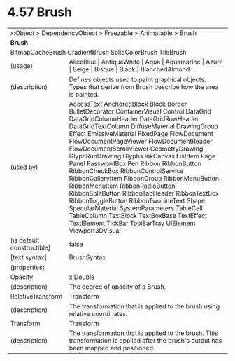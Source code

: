 <html dir="LTR" xmlns:mshelp="http://msdn.microsoft.com/mshelp" xmlns:ddue="http://ddue.schemas.microsoft.com/authoring/2003/5" xmlns:xlink="http://www.w3.org/1999/xlink" xmlns:tool="http://www.microsoft.com/tooltip">

<body>
 <input type="hidden" id="userDataCache" class="userDataStyle">
 <input type="hidden" id="hiddenScrollOffset">
 <img id="dropDownImage" style="display:none; height:0; width:0;" src="../local/drpdown.gif">
 <img id="dropDownHoverImage" style="display:none; height:0; width:0;" src="../local/drpdown_orange.gif">
 <img id="collapseImage" style="display:none; height:0; width:0;" src="../local/collapse.gif">
 <img id="expandImage" style="display:none; height:0; width:0;" src="../local/exp.gif">
 <img id="collapseAllImage" style="display:none; height:0; width:0;" src="../local/collall.gif">
 <img id="expandAllImage" style="display:none; height:0; width:0;" src="../local/expall.gif">
 <img id="copyImage" style="display:none; height:0; width:0;" src="../local/copycode.gif">
 <img id="copyHoverImage" style="display:none; height:0; width:0;" src="../local/copycodeHighlight.gif">
 <div id="header"><h1 class="heading">4.57 Brush</h1></div>

 <div id="mainSection">
 <div id="mainBody">
 <div id="allHistory" class="saveHistory" onsave="saveAll()" onload="loadAll()"></div>
 <p xmlns:wsd="http://wsdev.schemas.microsoft.com/authoring/2008/2" xmlns:msxsl="urn:schemas-microsoft-com:xslt" xmlns:script="urn:script" xmlns:build="urn:build">
 </p>
 <div id="sectionSection0" class="section" name="collapseableSection">
 <content xmlns="http://ddue.schemas.microsoft.com/authoring/2003/5" xmlns:wsd="http://wsdev.schemas.microsoft.com/authoring/2008/2" xmlns:msxsl="urn:schemas-microsoft-com:xslt" xmlns:script="urn:script" xmlns:build="urn:build">
 </content>
 </div>
 <div id="sectionSection1" class="section" name="collapseableSection">
 <content xmlns="http://ddue.schemas.microsoft.com/authoring/2003/5" xmlns:wsd="http://wsdev.schemas.microsoft.com/authoring/2008/2" xmlns:msxsl="urn:schemas-microsoft-com:xslt" xmlns:script="urn:script" xmlns:build="urn:build">
 <table class="ProtocolAuthoredTable" xmlns="">
 <tr><td colspan="2">
<mshelp:link keywords="86913f34-aa06-4c94-9f09-83936a822fd8" tabindex="0">x:Object</mshelp:link> &gt; <mshelp:link keywords="22a604a1-b593-4464-91e4-488285506428" tabindex="0">DependencyObject</mshelp:link> &gt; <mshelp:link keywords="6724267f-782a-4509-a6e9-19f1e3acf436" tabindex="0">Freezable</mshelp:link> &gt; <mshelp:link keywords="4e196363-585f-4026-aad1-79907d6b01af" tabindex="0">Animatable</mshelp:link> &gt; <mshelp:link keywords="ac82382e-77f7-491e-a223-c4613b694daa" tabindex="0">Brush</mshelp:link> </td>
 </tr>
 <tr><td colspan="2">
 <b>
Brush </b>
 </td>
 </tr>
 <tr><td colspan="2">
<mshelp:link keywords="165a7296-d5c8-4447-b1da-1e55015e583e" tabindex="0">BitmapCacheBrush</mshelp:link> <mshelp:link keywords="c094a447-9233-4c55-933e-5c21fc2de271" tabindex="0">GradientBrush</mshelp:link> <mshelp:link keywords="5c6b106e-da73-45a3-95ad-9b148570faec" tabindex="0">SolidColorBrush</mshelp:link> <mshelp:link keywords="4b73d111-3aba-4181-8490-095864dfc3f5" tabindex="0">TileBrush</mshelp:link> </td>
 </tr>
 <tr><td><div class="indent0">(usage)</div></td>
 <td><mshelp:link keywords="76466f0c-5a36-4823-8bdc-ab824bff4139" tabindex="0">AliceBlue</mshelp:link> | <mshelp:link keywords="76466f0c-5a36-4823-8bdc-ab824bff4139" tabindex="0">AntiqueWhite</mshelp:link> | <mshelp:link keywords="76466f0c-5a36-4823-8bdc-ab824bff4139" tabindex="0">Aqua</mshelp:link> | <mshelp:link keywords="76466f0c-5a36-4823-8bdc-ab824bff4139" tabindex="0">Aquamarine</mshelp:link> | <mshelp:link keywords="76466f0c-5a36-4823-8bdc-ab824bff4139" tabindex="0">Azure</mshelp:link> | <mshelp:link keywords="76466f0c-5a36-4823-8bdc-ab824bff4139" tabindex="0">Beige</mshelp:link> | <mshelp:link keywords="76466f0c-5a36-4823-8bdc-ab824bff4139" tabindex="0">Bisque</mshelp:link> | <mshelp:link keywords="76466f0c-5a36-4823-8bdc-ab824bff4139" tabindex="0">Black</mshelp:link> | <mshelp:link keywords="76466f0c-5a36-4823-8bdc-ab824bff4139" tabindex="0">BlanchedAlmond</mshelp:link> ... </td>
 </tr>
 <tr><td><div class="indent0">(description)</div></td>
 <td>Defines objects used to paint graphical objects. Types that derive from Brush describe how the area is painted. </td>
 </tr>
 <tr><td><div class="indent0">(used by)</div></td>
 <td><mshelp:link keywords="88714287-9e7e-4261-bde0-d394fc9f77c7" tabindex="0">AccessText</mshelp:link> <mshelp:link keywords="b30c5b9d-8296-4ccb-ae0f-50a28812d3d5" tabindex="0">AnchoredBlock</mshelp:link> <mshelp:link keywords="719a31e7-6a57-4483-9d22-bf2c3e83ae2e" tabindex="0">Block</mshelp:link> <mshelp:link keywords="c1628dcc-9cfb-4fa5-8391-73a561cdffb6" tabindex="0">Border</mshelp:link> <mshelp:link keywords="3e9230ce-e227-4a7a-9136-45ad83878d06" tabindex="0">BulletDecorator</mshelp:link> <mshelp:link keywords="5a6d32e8-0d90-46d7-ba0b-671b74360556" tabindex="0">ContainerVisual</mshelp:link> <mshelp:link keywords="f9528c9b-edc4-4e4e-8947-e16edb07c1d6" tabindex="0">Control</mshelp:link> <mshelp:link keywords="d934b5d4-03ec-45ad-a0e3-d248f8441050" tabindex="0">DataGrid</mshelp:link> <mshelp:link keywords="42ad8496-e67f-4d7f-ac59-0d8ac723ef8e" tabindex="0">DataGridColumnHeader</mshelp:link> <mshelp:link keywords="caa02957-d5fc-4de7-93a6-e287539e4974" tabindex="0">DataGridRowHeader</mshelp:link> <mshelp:link keywords="727e8b5f-8a21-468b-befc-01115a51a056" tabindex="0">DataGridTextColumn</mshelp:link> <mshelp:link keywords="854818f7-887b-43ba-bb35-ba9e88c1cd6b" tabindex="0">DiffuseMaterial</mshelp:link> <mshelp:link keywords="f2cdce1b-6cae-40b5-af18-24abdba4f80b" tabindex="0">DrawingGroup</mshelp:link> <mshelp:link keywords="26e2ecde-7854-4aaa-98bc-d64c6ce5adcf" tabindex="0">Effect</mshelp:link> <mshelp:link keywords="e668fa4b-ece6-4048-82d5-3b4665c30539" tabindex="0">EmissiveMaterial</mshelp:link> <mshelp:link keywords="ff466c5b-1bf2-4d02-a678-33094d2c7014" tabindex="0">FixedPage</mshelp:link> <mshelp:link keywords="4aed2f34-002d-4429-9dbe-ee63f7d3a027" tabindex="0">FlowDocument</mshelp:link> <mshelp:link keywords="2dc5d0b1-bd63-4bae-9751-5ddf4649db65" tabindex="0">FlowDocumentPageViewer</mshelp:link> <mshelp:link keywords="8f40936a-39c9-4e18-9619-157e18f7fdb9" tabindex="0">FlowDocumentReader</mshelp:link> <mshelp:link keywords="b07252e1-dacf-41d7-ab0c-ed621cf506e3" tabindex="0">FlowDocumentScrollViewer</mshelp:link> <mshelp:link keywords="09d3472f-7b84-4cee-b0a4-961579fbdf94" tabindex="0">GeometryDrawing</mshelp:link> <mshelp:link keywords="c52be3be-abce-45f6-8959-87941b09d183" tabindex="0">GlyphRunDrawing</mshelp:link> <mshelp:link keywords="f9fb3eb5-60e5-4a03-b3b3-b0dc73e79ccd" tabindex="0">Glyphs</mshelp:link> <mshelp:link keywords="4f951923-62e1-45b8-9ca6-eaf9f7908eea" tabindex="0">InkCanvas</mshelp:link> <mshelp:link keywords="6a5e8b85-c5b2-489f-9b9d-5d0f2b51d942" tabindex="0">ListItem</mshelp:link> <mshelp:link keywords="c50a417f-dab0-443d-a34f-830b20b951ce" tabindex="0">Page</mshelp:link> <mshelp:link keywords="93dbab92-b1dc-478c-8794-6d7c367c2b6a" tabindex="0">Panel</mshelp:link> <mshelp:link keywords="1f18173e-e850-4811-9d0c-f5bc1a7f3226" tabindex="0">PasswordBox</mshelp:link> <mshelp:link keywords="48793b1e-dd37-4e50-bda4-fe73d3b4e095" tabindex="0">Pen</mshelp:link> <mshelp:link keywords="fcf59845-b287-4cca-9a05-135d1bc4195d" tabindex="0">Ribbon</mshelp:link> <mshelp:link keywords="d036eced-1be2-489a-b003-0cb01cd5be0d" tabindex="0">RibbonButton</mshelp:link> <mshelp:link keywords="a14623dd-0e78-431f-9f57-acb4901d8239" tabindex="0">RibbonCheckBox</mshelp:link> <mshelp:link keywords="71f5a26e-520d-4378-a7fb-494c5fee8ef4" tabindex="0">RibbonControlService</mshelp:link> <mshelp:link keywords="355884d9-0280-48b7-b428-89b3f138c212" tabindex="0">RibbonGalleryItem</mshelp:link> <mshelp:link keywords="e5c845f0-6b55-47ea-94fd-bb643d247056" tabindex="0">RibbonGroup</mshelp:link> <mshelp:link keywords="78205ad9-9154-4cad-933c-cd685f3da054" tabindex="0">RibbonMenuButton</mshelp:link> <mshelp:link keywords="4e7ad474-3b23-428f-a0b8-0eed65955364" tabindex="0">RibbonMenuItem</mshelp:link> <mshelp:link keywords="3274ac4f-11ed-4863-b98a-1ba9fed1788c" tabindex="0">RibbonRadioButton</mshelp:link> <mshelp:link keywords="86a8797a-2057-4235-bd38-bd987512b369" tabindex="0">RibbonSplitButton</mshelp:link> <mshelp:link keywords="db9a26ee-d840-4c50-b203-0886eaeec13d" tabindex="0">RibbonTabHeader</mshelp:link> <mshelp:link keywords="29aaab6c-3134-467c-8f87-1d5e67b73963" tabindex="0">RibbonTextBox</mshelp:link> <mshelp:link keywords="8a9faade-7ab1-495c-9aa3-217230a4825e" tabindex="0">RibbonToggleButton</mshelp:link> <mshelp:link keywords="c07e95a0-621e-47e6-9212-a17f616cefb2" tabindex="0">RibbonTwoLineText</mshelp:link> <mshelp:link keywords="9355d7d5-186d-4ba8-bfae-1aa4a9a5d779" tabindex="0">Shape</mshelp:link> <mshelp:link keywords="0495fab3-775f-45f0-875a-1ff728903d94" tabindex="0">SpecularMaterial</mshelp:link> <mshelp:link keywords="d969b50c-68d7-4256-b9b0-20632c7e83d0" tabindex="0">SystemParameters</mshelp:link> <mshelp:link keywords="9000cbf1-1ad5-4ded-a322-10e74d37e524" tabindex="0">TableCell</mshelp:link> <mshelp:link keywords="53798f0c-2957-439c-89de-203f271cb076" tabindex="0">TableColumn</mshelp:link> <mshelp:link keywords="4216a94e-d20b-4248-906f-c70de068ba8d" tabindex="0">TextBlock</mshelp:link> <mshelp:link keywords="92b113e9-7a43-4f8c-80b5-55baa856d560" tabindex="0">TextBoxBase</mshelp:link> <mshelp:link keywords="b0e73e05-cfe2-4eaf-8e91-329bf17a71db" tabindex="0">TextEffect</mshelp:link> <mshelp:link keywords="592167d2-305d-446d-b792-00af1b99f563" tabindex="0">TextElement</mshelp:link> <mshelp:link keywords="31b365b3-afbb-4379-8c9f-6e95068fbcef" tabindex="0">TickBar</mshelp:link> <mshelp:link keywords="7c51c08c-b7b4-4942-b594-90e9556e01ef" tabindex="0">ToolBarTray</mshelp:link> <mshelp:link keywords="ce2d5941-a755-4517-b5ac-e99658cd1dd1" tabindex="0">UIElement</mshelp:link> <mshelp:link keywords="6c609317-e49f-47ed-919e-2b3e91eab3f8" tabindex="0">Viewport3DVisual</mshelp:link> </td>
 </tr>
 <tr><td><div class="indent0">[is default constructible]</div></td>
 <td>false </td>
 </tr>
 <tr><td><div class="indent0">[text syntax]</div></td>
 <td><mshelp:link keywords="76466f0c-5a36-4823-8bdc-ab824bff4139" tabindex="0">BrushSyntax</mshelp:link> </td>
 </tr>
 <tr><td><div class="indent0">(properties)</div></td>
 <td> </td>
 </tr>
 <tr><td><div class="indent2">Opacity</div></td>
 <td><mshelp:link keywords="be69ab46-8f20-4d22-b671-5be19c0f3fc7" tabindex="0">x:Double</mshelp:link> </td>
 </tr>
 <tr><td><div class="indent4">(description)</div></td>
 <td>The degree of opacity of a Brush. </td>
 </tr>
 <tr><td><div class="indent2">RelativeTransform</div></td>
 <td><mshelp:link keywords="a7f902c7-1533-42ce-ba93-16e2d1cd9e10" tabindex="0">Transform</mshelp:link> </td>
 </tr>
 <tr><td><div class="indent4">(description)</div></td>
 <td>The transformation that is applied to the brush using relative coordinates. </td>
 </tr>
 <tr><td><div class="indent2">Transform</div></td>
 <td><mshelp:link keywords="a7f902c7-1533-42ce-ba93-16e2d1cd9e10" tabindex="0">Transform</mshelp:link> </td>
 </tr>
 <tr><td><div class="indent4">(description)</div></td>
 <td>The transformation that is applied to the brush. This transformation is applied after the brush's output has been mapped and positioned. </td>
 </tr>
</table>
 </content>
 </div>
 <!--[if gte IE 5]>
 <tool:tip element="languageFilterToolTip" avoidmouse="false"/>
 <![endif]-->
 </div>
 <a name="feedback"></a><span></span>
 </div>
</body></html>
